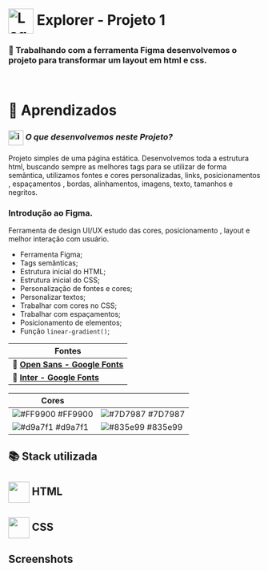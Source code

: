 # <img src="https://imgur.com/X4HdxWx.png"  width="50px" align="center" alt="Logo Explorer em formato de Hexagono Azul com detalhes azul claro"> Explorer - Projeto 1

### 📌 Trabalhando com a ferramenta Figma desenvolvemos o projeto para transformar um layout em html e css.

# <br>:book: Aprendizados

### <img src="https://imgur.com/VhTBbHg.png" alt="imagem de um notebook" align="center" width="30px"> _**O que desenvolvemos neste Projeto?**_

Projeto simples de uma página estática. Desenvolvemos toda a estrutura html, buscando sempre as melhores tags para se utilizar de forma semântica, utilizamos fontes e cores personalizadas, links, posicionamentos , espaçamentos , bordas, alinhamentos, imagens, texto, tamanhos e negritos.

### **Introdução ao Figma.**
Ferramenta de design UI/UX estudo das cores, posicionamento , layout e melhor interação com usuário.


- Ferramenta Figma;
- Tags semânticas;
- Estrutura inicial do HTML;
- Estrutura inicial do CSS;
- Personalização de fontes e cores;
- Personalizar textos;
- Trabalhar com cores no CSS;
- Trabalhar com espaçamentos;
- Posicionamento de elementos;
- Função `linear-gradient()`;

| **Fontes** |
| ----------------- | 
| 🔗 **[Open Sans - Google Fonts](https://fonts.google.com/specimen/Open+Sans?query=open+sans)** |
| 🔗 **[Inter - Google Fonts](https://fonts.google.com/specimen/Inter?query=inter)** |
    


  | **Cores**               |                                                 |
| ----------------- | ---------------------------------------------------------------- |
| ![#FF9900](https://via.placeholder.com/10/FF9900?text=+) #FF9900       | ![#7D7987](https://via.placeholder.com/10/7D7987?text=+) #7D7987 |
| ![#d9a7f1](https://via.placeholder.com/10/d9a7f1?text=+) #d9a7f1       | ![#835e99](https://via.placeholder.com/10/835e99?text=+) #835e99 |

## 📚 Stack utilizada

## <img src="https://imgur.com/JvOmHZg.png" width="42px" align="center">  **HTML**
## <img src="https://imgur.com/dsdsHjr.png" width="42px" align="center">  **CSS**


## Screenshots

<img src="">
